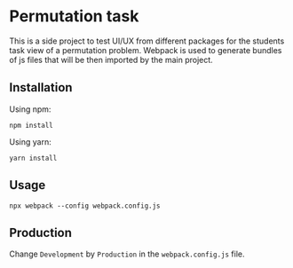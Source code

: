 # Permutation task

This is a side project to test UI/UX from different packages for the students task view of a permutation problem.
Webpack is used to generate bundles of js files that will be then imported by the main project.

## Installation
Using npm:
```
npm install
```
Using yarn:
```
yarn install
```

## Usage
```
npx webpack --config webpack.config.js
```

## Production
Change ```Development``` by ```Production``` in the ```webpack.config.js``` file.
